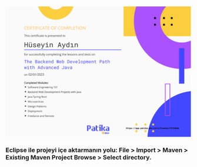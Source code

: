 ![Patika.dev İleri Seviye Backend Kursu Sertifikası / Patika.dev Advanced Level Back-end Course Certificate](patika-dev_backend_certificate.png "Patika.dev İleri Seviye Backend Kursu Sertifikası / Patika.dev Advanced Level Back-end Course Certificate")

### Eclipse ile projeyi içe aktarmanın yolu: File > Import > Maven > Existing Maven Project Browse > Select directory.
